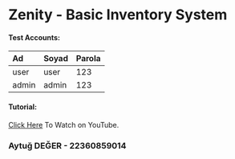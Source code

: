 # Zenity - Basic Inventory System

#### Test Accounts:

| Ad    | Soyad | Parola |
| :---- | :---- | :----- |
| user  | user  | 123    |
| admin | admin | 123    |

#### Tutorial:

[Click Here](https://www.youtube.com/404) To Watch on YouTube.

### Aytuğ DEĞER - 22360859014
